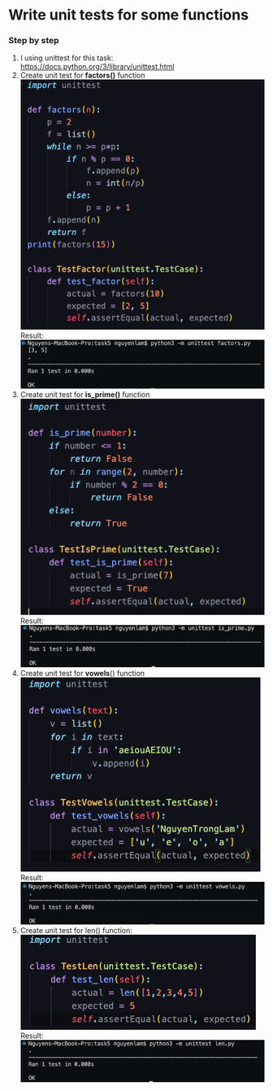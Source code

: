 # Write unit tests for some functions  
### Step by step  
1. I using unittest for this task: https://docs.python.org/3/library/unittest.html  
2. Create unit test for **factors()** function  
![Result](./Screen%20Shot%202022-09-25%20at%2023.13.19.png)   
Result:   
![Result](./Screen%20Shot%202022-09-25%20at%2023.14.32.png)   
3. Create unit test for **is_prime()** function   
![Result](./Screen%20Shot%202022-09-25%20at%2023.15.27.png)  
Result:  
![Result](./Screen%20Shot%202022-09-25%20at%2023.15.58.png)  
4. Create unit test for **vowels**() function  
![Result](./Screen%20Shot%202022-09-25%20at%2023.16.59.png)  
Result:  
![Result](./Screen%20Shot%202022-09-25%20at%2023.18.15.png)  
5. Create unit test for len() function:   
![Result](./Screen%20Shot%202022-09-25%20at%2023.19.07.png)  
Result:  
![Result](./Screen%20Shot%202022-09-25%20at%2023.19.37.png)   





